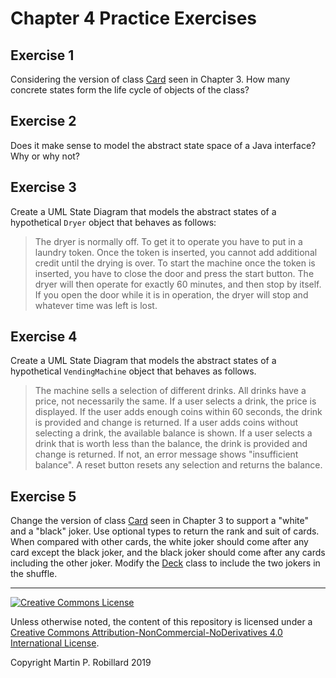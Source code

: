 # Chapter 4 Practice Exercises

## Exercise 1

Considering the version of class [Card](../chapter-code/chapter3/Card.java) seen in Chapter 3. How many concrete states form the life cycle of objects of the class?

## Exercise 2

Does it make sense to model the abstract state space of a Java interface? Why or why not?

## Exercise 3

Create a UML State Diagram that models the abstract states of a hypothetical `Dryer` object that behaves as follows:

> The dryer is normally off. To get it to operate you have to put in a laundry token. Once the token is inserted, you cannot add additional credit until the drying is over. To start the machine once the token is inserted, you have to close the door and press the start button. The dryer will then operate for exactly 60 minutes, and then stop by itself. If you open the door while it is in operation, the dryer will stop and whatever time was left is lost.

## Exercise 4

Create a UML State Diagram that models the abstract states of a hypothetical `VendingMachine` object that behaves as follows. 

> The machine sells a selection of different drinks. All drinks have a price, not necessarily the same. If a user selects a drink, the price is displayed. If the user adds enough coins within 60 seconds, the drink is provided and change is returned. If a user adds coins without selecting a drink, the available balance is shown. If a user selects a drink that is worth less than the balance, the drink is provided and change is returned. If not, an error message shows "insufficient balance". A reset button resets any selection and returns the balance.

## Exercise 5

Change the version of class [Card](../chapter-code/chapter3/Card.java) seen in Chapter 3 to support a "white" and a "black" joker. Use optional types to return the rank and suit of cards. When compared with other cards, the white joker should come after any card except the black joker, and the black joker should come after any cards including the other joker. Modify the [Deck](../chapter-code/chapter3/Deck.java) class to include the two jokers in the shuffle.


---
<a rel="license" href="http://creativecommons.org/licenses/by-nc-nd/4.0/"><img alt="Creative Commons License" style="border-width:0" src="https://i.creativecommons.org/l/by-nc-nd/4.0/88x31.png" /></a>

Unless otherwise noted, the content of this repository is licensed under a <a rel="license" href="http://creativecommons.org/licenses/by-nc-nd/4.0/">Creative Commons Attribution-NonCommercial-NoDerivatives 4.0 International License</a>. 

Copyright Martin P. Robillard 2019
